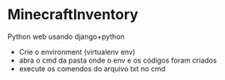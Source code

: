 # MinecraftInventory

Python web usando django+python

- Crie o  environment (virtualenv env)
- abra o cmd da pasta onde o env e os códigos foram criados
- execute os comendos do arquivo txt no cmd

